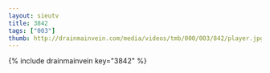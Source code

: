 ```yaml
--- 
layout: sieutv
title: 3842
tags: ["003"]
thumb: http://drainmainvein.com/media/videos/tmb/000/003/842/player.jpg
---
```

{% include drainmainvein key="3842" %} 
